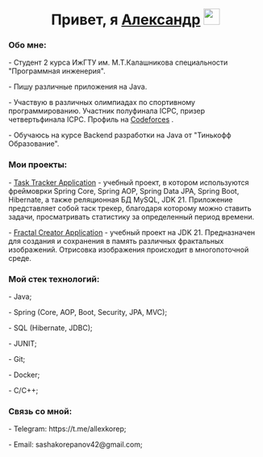 <h1 align="center">Привет, я  <a href="https://github.com/alexkorep04" target="_blank">Александр</a> 
<img src="https://github.com/blackcater/blackcater/raw/main/images/Hi.gif" height="32"/></h1>
<h3>Обо мне: </h1>
<p>- Студент 2 курса ИжГТУ им. М.Т.Калашникова специальности "Программная инженерия".</p>
<p>- Пишу различные приложения на Java.</p>
<p>- Участвую в различных олимпиадах по спортивному программированию. Участник полуфинала ICPC, призер четвертьфинала ICPC. Профиль на <a href="https://codeforces.com/profile/alexkorep" target="_blank">Codeforces</a> .</p>
<p>- Обучаюсь на курсе Backend разработки на Java от "Тинькофф Образование".</p>
<h3>Мои проекты: </h1>
<p>- <a href="https://github.com/alexkorep04/Task-Tracker-Application" target="_blank">Task Tracker Application</a> - учебный проект, в котором используются фреймоврки Spring Core, Spring AOP, Spring Data JPA, Spring Boot, Hibernate, а также реляционная БД MySQL, JDK 21.
Приложение представляет собой таск трекер, благодаря которому можно ставить задачи, просматривать статистику за определенный период времени.</p>
<p>- <a href="https://github.com/alexkorep04/Fractal-Image-Application" target="_blank">Fractal Creator Application</a> - учебный проект на JDK 21. Предназначен для создания и сохранения в память различных фрактальных изображений. Отрисовка изображения происходит в многопоточной среде. </p>
<h3>Мой стек технологий: </h3>
<p>- Java;</p>
<p>- Spring (Core, AOP, Boot, Security, JPA, MVC);</p>
<p>- SQL (Hibernate, JDBC);</p>
<p>- JUNIT;</p>
<p>- Git;</p>
<p>- Docker;</p>
<p>- C/C++;</p>
<h3> Связь со мной: </h3>
<p>- Telegram: https://t.me/allexkorep;</p>
<p>- Email: sashakorepanov42@gmail.com;</p>

